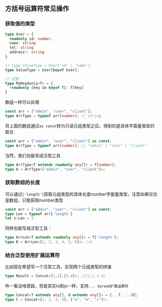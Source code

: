 ## 方括号运算符常见操作

### 获取值的类型

```typescript
type User = {
  readonly id: number,
  name: string
  tel: string
  address?: string
}

// type ValueType = User['id' | 'name'];
type ValueType = User[keyof User];

// 泛型
type MyReadonly<T> = {
  +readonly [key in keyof T]: T[key]
}
```

数组一样可以处理

```typescript
const arr = ["admin", "user", "client"];
type ArrType = typeof arr[number]; // string
```

将上面的数组通过`as const`转为只读元组类型之后，得到的是具体字面量类型的联合

```typescript
const arr = ["admin", "user", "client"] as const;
type ArrType = typeof arr[number]; // "admin" | "user" | "client"
```

当然，我们也能写成泛型工具

```typescript
type ArrType<T extends readonly any[]> = T[number];
type A = ArrType<["admin", "user", "client"]>;
```

### 获取数组的长度

可以通过`['length']`获取元组类型的具体长度number字面量类型，注意如果仅仅是数组，只能获取number类型

```typescript
const arr = ["admin", "user", "client"] as const;
type Len = typeof arr['length'] 
let n:Len = 3
```

同样也能写成泛型工具：

```typescript
type ArrLen<T extends readonly any[]> = T['length'];
type B = ArrLen<[1, 2, 3, 4, 5, 6]>; //6
```

### 结合泛型使用扩展运算符

比如现在希望写一个泛型工具，实现两个元组类型的拼接

```typescript
type Result = Concat<[1,2],[3,4]>; //[1,2,3,4]
```

咋一看没啥思路，但是其实ts和js一样，支持`... Spread扩展运算符`

```typescript
type Concat<T extends any[], U extends any[]> = [...T, ...U];
type C = Concat<[1, 2, 3, 4], ["a", "b", "c"]>;
```

